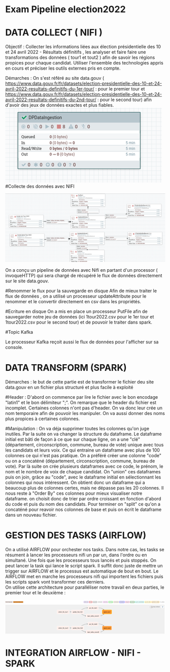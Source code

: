 # Exam Pipeline election2022

# DATA COLLECT ( NIFI )
Objectif : Collecter les informations liées aux élection présidentielle des 10 et 24 avril 2022 - Résultats définitifs , les analyser et faire 
faire une transformations des données ( tour1 et tout2 ) afin de savoir les régions propices pour chaque candidat. Utiliser l'ensemble des technologies
appris en cours et préciser les outils externes pris en compte.

Démarches : 
On s'est référé au site data.gouv ( https://www.data.gouv.fr/fr/datasets/election-presidentielle-des-10-et-24-avril-2022-resultats-definitifs-du-1er-tour/ : pour le premier tour et https://www.data.gouv.fr/fr/datasets/election-presidentielle-des-10-et-24-avril-2022-resultats-definitifs-du-2nd-tour/ : pour le second tour) afin d'avoir des jeux de données exactes et plus fiables. 
![Nifi Flow](img/trois.png)
#Collecte des données avec NIFI 

![Nifi Flow](img/un.png)

On a conçu un pipeline de données avec Nifi en partant d'un processor ( invoqueHTTP) qui sera chargé de récupéré le flux de données directement sur le site 
data.gouv. 

#Renommer le flux pour la sauvegarde en disque 
Afin de mieux traiter le flux de données , on a utilisé un processeur updateAttribute pour le renommer et le convertir directement en csv dans les propriétés.

#Ecriture en disque 
On a mis en place un processeur PutFile afin de sauvegarder notre jeu de données (ici 1tour2022.csv pour le 1er tour et 1tour2022.csv pour le second tour) et
de pouvoir le traiter dans spark. 

#Topic Kafka

Le processeur Kafka reçoit aussi le flux de données pour l'afficher sur sa console. 

# DATA TRANSFORM (SPARK)

Démarches : 
le but de cette partie est de transformer le fichier deu site data.gouv en un fichier plus structuré et plus facile à exploité

#Header :
D'abord on commence par lire le fichier avec le bon encodage "latin1" et le bon délimiteur ";". On remarque que le header du fichier est incomplet. Certaines colonnes n'ont pas d'header. On va donc leur crée un nom temporaire afin de pouvoir les manipuler. On va aussi donner des noms plus propices à certaines colonnes. 

#Manipulation :
On va déja supprimer toutes les colonnes qu'on juge inutiles. Par la suite on va changer la structure du dataframe. Le dataframe initial est bâti de façon à ce que sur chaque ligne, on a une "clé" (département, circonscription, commune, bureau de vote) unique avec tous les candidats et leurs voix. Ce qui entraine un dataframe avec plus de 100 colonnes ce qui n'est pas pratique.
On a préféré créer une colonne "code" ou on a concaténé (département, circonscription, commune, bureau de vote). Par là suite on crée plusieurs dataframes avec ce code, le prénom, le nom et le nombre de voix de chaque candidat. On "union" ces dataframes puis on join, grâce au "code", avec le dataframe initial en sélectionnant les colonnes qui nous intéressent. On obtient donc un dataframe qui a beaucoup plus de colonnes certes, mais ne dépasse pas les 20 colonnes.
Il nous reste à "Order By" ces colonnes pour mieux visualiser notre dataframe. on choisit donc de trier par ordre croissant en fonction d'abord du code et puis du nom des candidats.
Pour terminer on "split" ce qu'on a concaténé pour reavoir nos colonnes de base et puis on écrit le dataframe dans un nouveau fichier.

# GESTION DES TASKS (AIRFLOW)

On a utilisé AIRFLOW pour orchester nos tasks. Dans notre cas, les tasks se résument à lancer les processeurs nifi un par un, dans l'ordre ou en simultané. Une fois que les processeurs tous lancés et puis stoppés. On peut lancer la task qui lance le script spark.
Il suffit donc juste de mettre un trigger sur AIRFLOW et le processus est automatique de bout en bout. Le AIRFLOW met en marche les processeurs nifi qui importent les fichiers puis les scripts spark vont transformer ces derniers.   
On utilise cette architecture pour paralléliser notre travail en deux parties, le premier tour et le deuxième :

![Nifi Flow](img/airflow.png)

# INTEGRATION AIRFLOW - NIFI - SPARK


